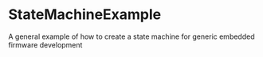 # StateMachineExample
A general example of how to create a state machine for generic embedded firmware development
